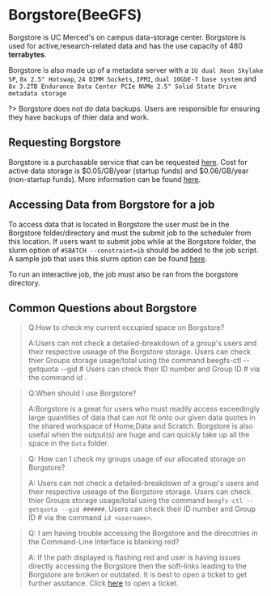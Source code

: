 # Borgstore(BeeGFS) 
Borgstore is UC Merced's on campus data-storage center. Borgstore is used for active,research-related data and has the use capacity of 480 **terrabytes**. 


Borgstore is also made up of a metadata server with a `1U dual Xeon Skylake SP`, `8x 2.5" Hotswap`, `24 DIMM Sockets`, `IPMI`, `dual 10GbE-T base system` and `8x 3.2TB Endurance Data Center PCIe NVMe 2.5" Solid State Drive metadata storage`

?> Borgstore does not do data backups. Users are responsible for ensuring they have backups of thier data and work.

## Requesting Borgstore <!-- {docsify-ignore} -->
Borgstore is a purchasable service that can be requested [here](https://ucmerced.service-now.com/servicehub?id=public_kb_article&sys_id=3c3ee9ff1b67a0543a003112cd4bcb13&form_id=06da3f8edbfc08103c4d56f3ce9619f4). Cost for active data storage is $0.05/GB/year (startup funds) and $0.06/GB/year (non-startup funds). More information can be found [here](https://it.ucmerced.edu/Research-Computing-Services).


## Accessing Data from Borgstore for a job <!-- {docsify-ignore} -->

To access data that is located in Borgstore the user must be in the Borgstore folder/directory and must the submit job to the scheduler from this location.  If users want to submit jobs while at the Borgstore folder, the slurm option of `#SBATCH --constraint=ib` should be added to the job script. A sample job that uses this slurm option can be found [here](running_jobs.md).

To run an interactive job, the job must also be ran from the borgstore directory. 



## Common Questions about Borgstore <!-- {docsify-ignore} -->


>Q:How to check my current occupied space on Borgstore?
>
>A:Users can not check a detailed-breakdown of a group's users and their respective useage of the Borgstore storage. Users can check thier Groups storage usage/total using the command beegfs-ctl --getquota --gid # Users can check their ID number and Group ID # via the command id <username>.


>Q:When should I use Borgstore?
>
>A:Borgstore is a great for users who must readily access exceedingly large quantities of data that can not fit onto our given data quotes in the shared workspace of Home,Data and Scratch. Borgstore is also useful when the output(s) are huge and can quickly take up all the space in the `Data` folder. 

>Q: How can I check my groups usage of our allocated storage on Borgstore?
>
>A: Users can not check a detailed-breakdown of a group's users and their respective useage of the Borgstore storage. Users can check thier Groups storage usage/total using the command `beegfs-ctl --getquota --gid ######`. Users can check their ID number and Group ID # via the command `id <username>`.

>Q: I am having trouble accessing the Borgstore and the direcotries in the Command-Line Interface is blanking red?
>
>A: If the path displayed is flashing red and user is having issues directly accessing the Borgstore then the soft-links leading to the Borgstore are broken or outdated. It is best to open a ticket to get further assitance. Click [here](https://ucmerced.service-now.com/servicehub?id=public_kb_article&sys_id=3c3ee9ff1b67a0543a003112cd4bcb13&form_id=06da3f8edbfc08103c4d56f3ce9619f4) to open a ticket.